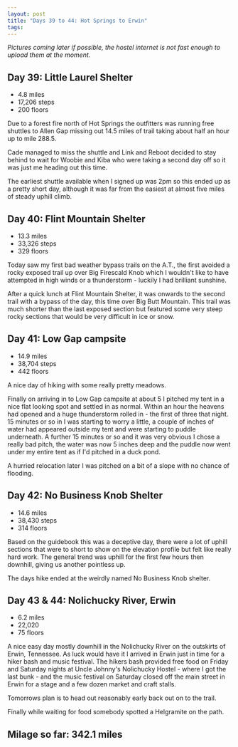 ```yaml
---
layout: post
title: "Days 39 to 44: Hot Springs to Erwin"
tags:
---
```


*Pictures coming later if possible, the hostel internet is not fast enough to upload them at the moment.*

## Day 39: Little Laurel Shelter

- 4.8 miles
- 17,206 steps
- 200 floors 

Due to a forest fire north of Hot Springs the outfitters was running free shuttles to Allen Gap missing out 14.5 miles of trail taking about half an hour up to mile 288.5.

Cade managed to miss the shuttle and Link and Reboot decided to stay behind to wait for Woobie and Kiba who were taking a second day off so it was just me heading out this time.

The earliest shuttle available when I signed up was 2pm so this ended up as a pretty short day, although it was far from the easiest at almost five miles of steady uphill climb.

## Day 40: Flint Mountain Shelter

- 13.3 miles
- 33,326 steps
- 329 floors

Today saw my first bad weather bypass trails on the A.T., the first avoided a rocky exposed trail up over Big Firescald Knob which I wouldn't like to have attempted in high winds or a thunderstorm - luckily I had brilliant sunshine.

After a quick lunch at Flint Mountain Shelter, it was onwards to the second trail with a bypass of the day, this time over Big Butt Mountain. This trail was much shorter than the last exposed section but featured some very steep rocky sections that would be very difficult in ice or snow.

## Day 41: Low Gap campsite

- 14.9 miles
- 38,704 steps
- 442 floors

A nice day of hiking with some really pretty meadows.

Finally on arriving in to Low Gap campsite at about 5 I pitched my tent in a nice flat looking spot and settled in as normal. Within an hour the heavens had opened and a huge thunderstorm rolled in - the first of three that night. 15 minutes or so in I was starting to worry a little, a couple of inches of water had appeared outside my tent and were starting to puddle underneath. A further 15 minutes or so and it was very obvious I chose a really bad pitch, the water was now 5 inches deep and the puddle now went under my entire tent as if I'd pitched in a duck pond.

A hurried relocation later I was pitched on a bit of a slope with no chance of flooding.

## Day 42: No Business Knob Shelter

- 14.6 miles
- 38,430 steps
- 314 floors

Based on the guidebook this was a deceptive day, there were a lot of  uphill sections that were to short to show on the elevation profile but felt like really hard work. The general trend was uphill for the first few hours then downhill, giving us another pointless up.

The days hike ended at the weirdly named No Business Knob shelter.

## Day 43 & 44: Nolichucky River, Erwin

- 6.2 miles
- 22,020
- 75 floors

A nice easy day mostly downhill in the Nolichucky River on the outskirts of Erwin, Tennessee. As luck would have it I arrived in Erwin just in time for a hiker bash and music festival. The hikers bash provided free food on Friday and Saturday nights at Uncle Johnny's Nolichucky Hostel - where I got the last bunk - and the music festival on Saturday closed off the main street in Erwin for a stage and a few dozen market and craft stalls.

Tomorrows plan is to head out reasonably early back out on to the trail.

Finally while waiting for food somebody spotted a Helgramite on the path.


## Milage so far: 342.1 miles

